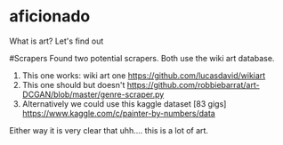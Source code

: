 

# aficionado
What is art? Let's find out

#Scrapers
Found two potential scrapers. Both use the wiki art database. 
1. This one works: wiki art one https://github.com/lucasdavid/wikiart
2. This one should but doesn't  https://github.com/robbiebarrat/art-DCGAN/blob/master/genre-scraper.py
3. Alternatively we could use this kaggle dataset [83 gigs] https://www.kaggle.com/c/painter-by-numbers/data


Either way it is very clear that uhh.... this is a lot of art. 
